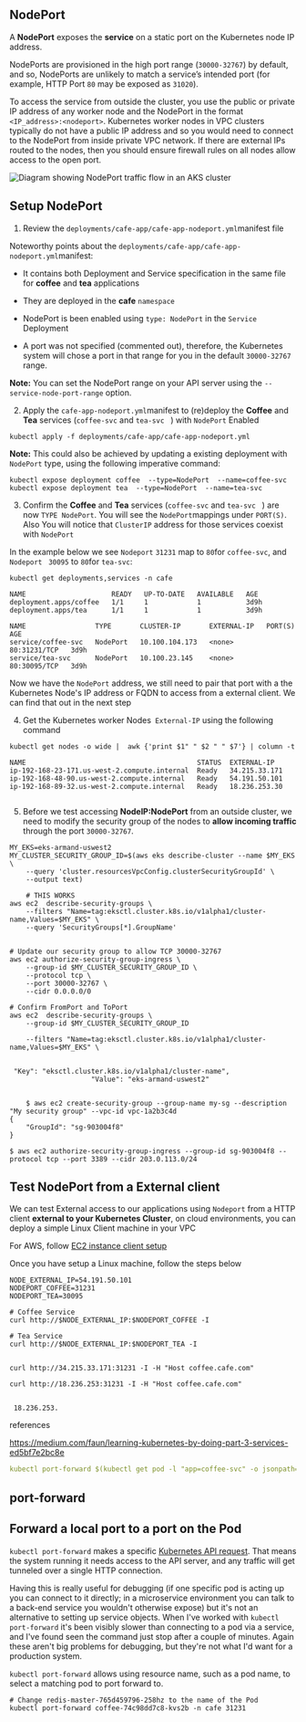 ## NodePort



A **NodePort** exposes the **service** on a static port on the Kubernetes node IP address.

NodePorts are provisioned in the high port range (`30000-32767`)  by default, and so, NodePorts are unlikely to match a service’s intended port (for example, HTTP Port `80` may be exposed as `31020`).

To access the service from outside the cluster, you use the  public or private IP address of any worker node and the NodePort in the format `<IP_address>:<nodeport>`. Kubernetes worker nodes in VPC clusters typically do not have a public IP address and so you would need to connect to the NodePort from inside private VPC network. If there are external IPs routed to the nodes, then you should ensure firewall rules on all nodes allow access to the open port.



![Diagram showing NodePort traffic flow in an AKS cluster](https://docs.microsoft.com/en-us/azure/aks/media/concepts-network/aks-nodeport.png)



## Setup NodePort 

1. Review the `deployments/cafe-app/cafe-app-nodeport.yml`manifest file

Noteworthy points about the `deployments/cafe-app/cafe-app-nodeport.yml`manifest:

* It contains both Deployment and Service specification in the same file for **coffee** and **tea** applications

* They are deployed in the **cafe** `namespace`
* NodePort is been enabled using `type: NodePort` in the `Service` Deployment
* A port was not specified (commented out), therefore, the Kubernetes system will chose a port in that range for you in the default `30000-32767` range.  

**Note:** You can set the NodePort range on your API server using the   `--service-node-port-range` option. 



2. Apply the `cafe-app-nodeport.yml`manifest to (re)deploy the **Coffee** and **Tea** services (`coffee-svc` and `tea-svc ` ) with `NodePort` Enabled

```
kubectl apply -f deployments/cafe-app/cafe-app-nodeport.yml
```

**Note:** This could also be achieved by updating a existing deployment with `NodePort` type, using the following imperative command: 

`````
kubectl expose deployment coffee  --type=NodePort  --name=coffee-svc
kubectl expose deployment tea  --type=NodePort  --name=tea-svc
`````

3. Confirm the **Coffee** and **Tea** services (`coffee-svc` and `tea-svc ` ) are now `TYPE NodePort`. You will see the `NodePort`mappings under `PORT(S)`. Also You will notice that `ClusterIP` address for those services coexist with `NodePort` 

In the example below we see `Nodeport` `31231` map to `80`for `coffee-svc`, and `Nodeport` ` 30095` to `80`for `tea-svc`:

```
kubectl get deployments,services -n cafe

NAME                     READY   UP-TO-DATE   AVAILABLE   AGE
deployment.apps/coffee   1/1     1            1           3d9h
deployment.apps/tea      1/1     1            1           3d9h

NAME                 TYPE       CLUSTER-IP       EXTERNAL-IP   PORT(S)        AGE
service/coffee-svc   NodePort   10.100.104.173   <none>        80:31231/TCP   3d9h
service/tea-svc      NodePort   10.100.23.145    <none>        80:30095/TCP   3d9h
```

Now we have the `NodePort` address, we still need to pair that port with a the Kubernetes Node's IP address or FQDN to access from a external client. We can find that out in the next step

4. Get the Kubernetes worker Nodes` External-IP` using the following command

```
kubectl get nodes -o wide |  awk {'print $1" " $2 " " $7'} | column -t

NAME                                          STATUS  EXTERNAL-IP
ip-192-168-23-171.us-west-2.compute.internal  Ready   34.215.33.171
ip-192-168-48-90.us-west-2.compute.internal   Ready   54.191.50.101
ip-192-168-89-32.us-west-2.compute.internal   Ready   18.236.253.30


```

5. Before we test accessing **NodeIP:NodePort** from an outside cluster, we need to modify the security group of the nodes to **allow incoming traffic** through the port `30000-32767`.

```
MY_EKS=eks-armand-uswest2
MY_CLUSTER_SECURITY_GROUP_ID=$(aws eks describe-cluster --name $MY_EKS \
	--query 'cluster.resourcesVpcConfig.clusterSecurityGroupId' \
	--output text)
	
	# THIS WORKS
aws ec2  describe-security-groups \
	--filters "Name=tag:eksctl.cluster.k8s.io/v1alpha1/cluster-name,Values=$MY_EKS" \
	--query 'SecurityGroups[*].GroupName' 
	

# Update our security group to allow TCP 30000-32767
aws ec2 authorize-security-group-ingress \
	--group-id $MY_CLUSTER_SECURITY_GROUP_ID \
	--protocol tcp \
	--port 30000-32767 \
	--cidr 0.0.0.0/0
	
# Confirm FromPort and ToPort
aws ec2  describe-security-groups \
	--group-id $MY_CLUSTER_SECURITY_GROUP_ID

	--filters "Name=tag:eksctl.cluster.k8s.io/v1alpha1/cluster-name,Values=$MY_EKS" \


 "Key": "eksctl.cluster.k8s.io/v1alpha1/cluster-name",
                    "Value": "eks-armand-uswest2"

	
	$ aws ec2 create-security-group --group-name my-sg --description "My security group" --vpc-id vpc-1a2b3c4d
{
    "GroupId": "sg-903004f8"
}

$ aws ec2 authorize-security-group-ingress --group-id sg-903004f8 --protocol tcp --port 3389 --cidr 203.0.113.0/24

```

## Test NodePort from a External client

We can test External access to our applications using `Nodeport` from a  HTTP client **external to  your Kubernetes Cluster**, on cloud environments, you can deploy a simple Linux Client machine in your VPC

For AWS, follow [EC2 instance client setup](ec2-instance-client-setup.md)

Once you have setup a Linux machine, follow the steps below

```
NODE_EXTERNAL_IP=54.191.50.101
NODEPORT_COFFEE=31231
NODEPORT_TEA=30095

# Coffee Service
curl http://$NODE_EXTERNAL_IP:$NODEPORT_COFFEE -I

# Tea Service
curl http://$NODE_EXTERNAL_IP:$NODEPORT_TEA -I


curl http://34.215.33.171:31231 -I -H "Host coffee.cafe.com"

curl http://18.236.253:31231 -I -H "Host coffee.cafe.com"


 18.236.253.
```

references

https://medium.com/faun/learning-kubernetes-by-doing-part-3-services-ed5bf7e2bc8e

```yaml
kubectl port-forward $(kubectl get pod -l "app=coffee-svc" -o jsonpath={.items[0].metadata.name}) 31231
```



## port-forward



## Forward a local port to a port on the Pod



`kubectl port-forward` makes a specific [Kubernetes API request](https://kubernetes.io/docs/reference/generated/kubernetes-api/v1.11/#-strong-proxy-operations-pod-v1-core-strong-).  That means the system running it needs access to the API server, and  any traffic will get tunneled over a single HTTP connection.

Having this is really useful for debugging (if one specific pod is  acting up you can connect to it directly; in a microservice environment  you can talk to a back-end service you wouldn't otherwise expose) but  it's not an alternative to setting up service objects.  When I've worked with `kubectl port-forward` it's been visibly slower than  connecting to a pod via a service, and I've found seen the command just  stop after a couple of minutes.  Again these aren't big problems for  debugging, but they're not what I'd want for a production system.

`kubectl port-forward` allows using resource name, such as a pod name, to select a matching pod to port forward to.

```shell
# Change redis-master-765d459796-258hz to the name of the Pod
kubectl port-forward coffee-74c98dd7c8-kvs2b -n cafe 31231
```